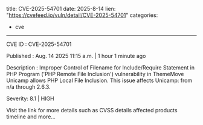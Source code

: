  
title: CVE-2025-54701
date: 2025-8-14
lien: "https://cvefeed.io/vuln/detail/CVE-2025-54701"
categories:
  - cve
---

CVE ID : CVE-2025-54701

Published :  Aug. 14
2025
11:15 a.m. | 1 hour
1 minute ago

Description : Improper Control of Filename for Include/Require Statement in PHP Program ('PHP Remote File Inclusion') vulnerability in ThemeMove Unicamp allows PHP Local File Inclusion. This issue affects Unicamp: from n/a through 2.6.3.

Severity: 8.1 | HIGH

Visit the link for more details
such as CVSS details
affected products
timeline
and more...
